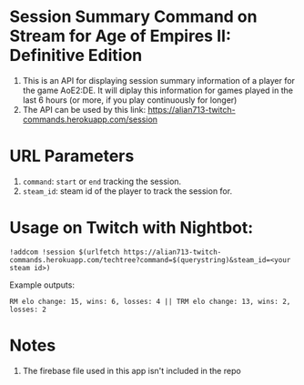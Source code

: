 # Session Summary Command on Stream for Age of Empires II: Definitive Edition
1. This is an API for displaying session summary information of a player for the game AoE2:DE. It will diplay this information for games played in the last 6 hours (or more, if you play continuously for longer)
2. The API can be used by this link: https://alian713-twitch-commands.herokuapp.com/session

# URL Parameters

  1. `command`: `start` or `end` tracking the session.
  2. `steam_id`: steam id of the player to track the session for.

# Usage on Twitch with Nightbot:
`!addcom !session $(urlfetch https://alian713-twitch-commands.herokuapp.com/techtree?command=$(querystring)&steam_id=<your steam id>)`

Example outputs:

`RM elo change: 15, wins: 6, losses: 4 || TRM elo change: 13, wins: 2, losses: 2`

# Notes

1. The firebase file used in this app isn't included in the repo
